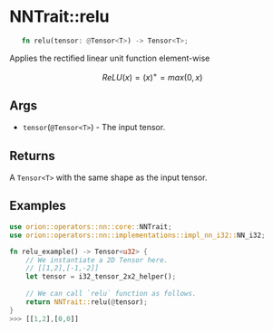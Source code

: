 # NNTrait::relu

```rust 
   fn relu(tensor: @Tensor<T>) -> Tensor<T>;
```

Applies the rectified linear unit function element-wise

$$
ReLU(x)=(x)^+=max(0,x)
$$

## Args

* `tensor`(`@Tensor<T>`) - The input tensor.

## Returns

A `Tensor<T>` with the same shape as the input tensor.

## Examples

```rust
use orion::operators::nn::core::NNTrait;
use orion::operators::nn::implementations::impl_nn_i32::NN_i32;

fn relu_example() -> Tensor<u32> {
    // We instantiate a 2D Tensor here.
    // [[1,2],[-1,-2]]
    let tensor = i32_tensor_2x2_helper();
		
    // We can call `relu` function as follows.
    return NNTrait::relu(@tensor);
}
>>> [[1,2],[0,0]]
```
